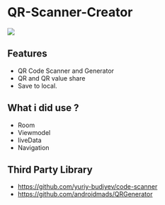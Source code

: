 # QR-Scanner-Creator

![](https://i.hizliresim.com/MqETRp.png)



##   Features

- QR Code Scanner and Generator
- QR and QR value share
- Save to local.

##   What i did use ?

- Room
- Viewmodel
- liveData
- Navigation

##   Third Party Library

- https://github.com/yuriy-budiyev/code-scanner
- https://github.com/androidmads/QRGenerator






